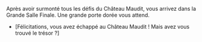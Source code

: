Après avoir surmonté tous les défis du Château Maudit, vous arrivez dans la Grande Salle Finale.
Une grande porte dorée vous attend.

- [Félicitations, vous avez échappé au Château Maudit ! Mais avez vous trouvé le trésor ?] 